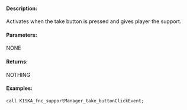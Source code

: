 #### Description:
Activates when the take button is pressed and gives player the support.

#### Parameters:
NONE

#### Returns:
NOTHING

#### Examples:
```sqf
call KISKA_fnc_supportManager_take_buttonClickEvent;
```

